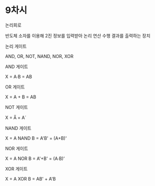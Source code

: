 # 9차시

논리회로

반도체 소자를 이용해 2진 정보를 입력받아 논리 연산 수행 결과를 출력하는 장치

논리 게이트

AND, OR, NOT, NAND, NOR, XOR

AND 게이트

X = A∙B = AB

OR 게이트

X = A + B = AB

NOT 게이트

X = A̅ = A´

NAND 게이트

X = A NAND B = A'B' = (A+B)'

NOR 게이트

X = A NOR B = A'+B' = (A∙B)’

XOR 게이트

X = A XOR B = AB' + A'B